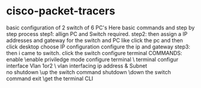 # cisco-packet-tracers
basic configuration of 2 switch of 6 PC's
Here basic commands and step by step process
step1: allign PC and Switch required.
step2: then assign a IP addresses and gateway for the switch and PC like 
       click the pc and then click desktop choose IP configuration
       configure the ip and gateway
step3: then i came to switch.
       click the switch configure terminal
       COMMANDS:
               enable                    \\enable priviledge mode
               configure terminal        \\ terminal configur
               interface Vlan 1or2        \\ vlan interfacing
               ip address & Subnet            
               no shutdown                 \\up the switch command
               shutdown                     \\down the switch command
               exit                          \\get the terminal CLI

      










































